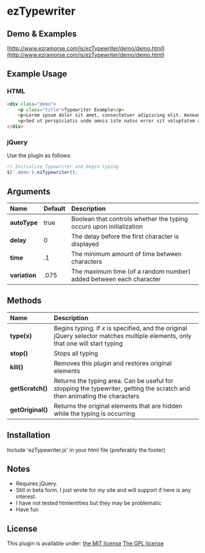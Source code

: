 # ezTypewriter

## Demo & Examples

[http://www.ezramorse.com/js/ezTypewriter/demo/demo.html](http://www.ezramorse.com/js/ezTypewriter/demo/demo.html)

## Example Usage

### HTML

```html
<div class="demo">
	<p class="title">Typewriter Example</p>
	<p>Lorem ipsum dolor sit amet, consectetuer adipiscing elit. Aenean commodo ligula eget dolor. Aenean massa.</p>
	<p>Sed ut perspiciatis unde omnis iste natus error sit voluptatem accusantium doloremque laudantium, totam rem</p>
</div>
```

### jQuery

Use the plugin as follows:

```js
// Initialize Typewriter and begin typing                
$('.demo').ezTypewriter();
```

## Arguments
| Name | Default | Description |
| :--------------- | :-------------- | :-------------------------------------------------------- | 
| **autoType**| true | Boolean that controls whether the typing occurs upon initialization |
| **delay**| 0 | The delay before the first character is displayed |
| **time**| .1 | The minimum amount of time between characters  |
| **variation**| .075 | The maximum time (of a random number) added between each character |

## Methods
| Name | Description |
| :--------------- | :-------------------------------------------------------- | 
| **type(x)**| Begins typing. If *x* is specified, and the original jQuery selector matches multiple elements, only that one will start typing |
| **stop()**| Stops all typing |
| **kill()**| Removes this plugin and restores original elements |
| **getScratch()**| Returns the typing area. Can be useful for stopping the typewriter, getting the scratch and then animating the characters |
| **getOriginal()**| Returns the original elements that are hidden while the typing is occurring |

## Installation

Include 'ezTypewriter.js' in your html file (preferably the footer)

## Notes

* Requires jQuery.
* Still in beta form. I just wrote for my site and will support if here is any interest.
* I have not tested htmlentities but they may be problematic
* Have fun

## License

This plugin is available under:
[the MIT license](http://mths.be/mit)
[The GPL license](http://www.gnu.org/copyleft/gpl.html)
